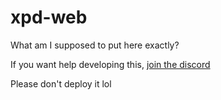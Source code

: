 # xpd-web

What am I supposed to put here exactly?

If you want help developing this, [join the discord](https://valk.sh/discord)

Please don't deploy it lol
